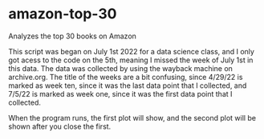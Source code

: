 # amazon-top-30
 Analyzes the top 30 books on Amazon

This script was began on July 1st 2022 for a data science class,
and I only got acess to the code on the 5th, meaning I missed the
week of July 1st in this data. The data was collected by using the
wayback machine on archive.org. The title of the weeks are a bit
confusing, since 4/29/22 is marked as week ten, since it was the
last data point that I collected, and 7/5/22 is marked as week one,
since it was the first data point that I collected.

When the program runs, the first plot will show, and the second
plot will be shown after you close the first.